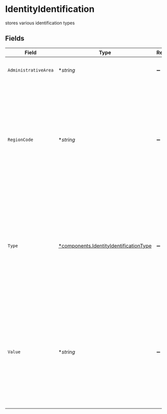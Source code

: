 # IdentityIdentification

stores various identification types


## Fields

| Field                                                                                                                                                                            | Type                                                                                                                                                                             | Required                                                                                                                                                                         | Description                                                                                                                                                                      | Example                                                                                                                                                                          |
| -------------------------------------------------------------------------------------------------------------------------------------------------------------------------------- | -------------------------------------------------------------------------------------------------------------------------------------------------------------------------------- | -------------------------------------------------------------------------------------------------------------------------------------------------------------------------------- | -------------------------------------------------------------------------------------------------------------------------------------------------------------------------------- | -------------------------------------------------------------------------------------------------------------------------------------------------------------------------------- |
| `AdministrativeArea`                                                                                                                                                             | **string*                                                                                                                                                                        | :heavy_minus_sign:                                                                                                                                                               | Administrative area that issued the identification                                                                                                                               | TX                                                                                                                                                                               |
| `RegionCode`                                                                                                                                                                     | **string*                                                                                                                                                                        | :heavy_minus_sign:                                                                                                                                                               | **Field Dependencies:**<br/><br/>A US identification `region_code` is required when the `check_types` is `DATABASE`<br/><br/>Required if `check_types` is `DATABASE`.<br/><br/>Otherwise, must be empty. | US                                                                                                                                                                               |
| `Type`                                                                                                                                                                           | [*components.IdentityIdentificationType](../../models/components/identityidentificationtype.md)                                                                                  | :heavy_minus_sign:                                                                                                                                                               | **Field Dependencies:**<br/><br/>An SSN or ITIN is required when `check_types` is `DATABASE`<br/><br/>Required if `check_types` is `DATABASE`.<br/><br/>Otherwise, must be empty. | SSN                                                                                                                                                                              |
| `Value`                                                                                                                                                                          | **string*                                                                                                                                                                        | :heavy_minus_sign:                                                                                                                                                               | **Field Dependencies:**<br/><br/>An identification value is required when the `check_types` is `DATABASE`<br/><br/>Required if `check_types` is `DATABASE`.<br/><br/>Otherwise, must be empty. | 666-12-3456                                                                                                                                                                      |